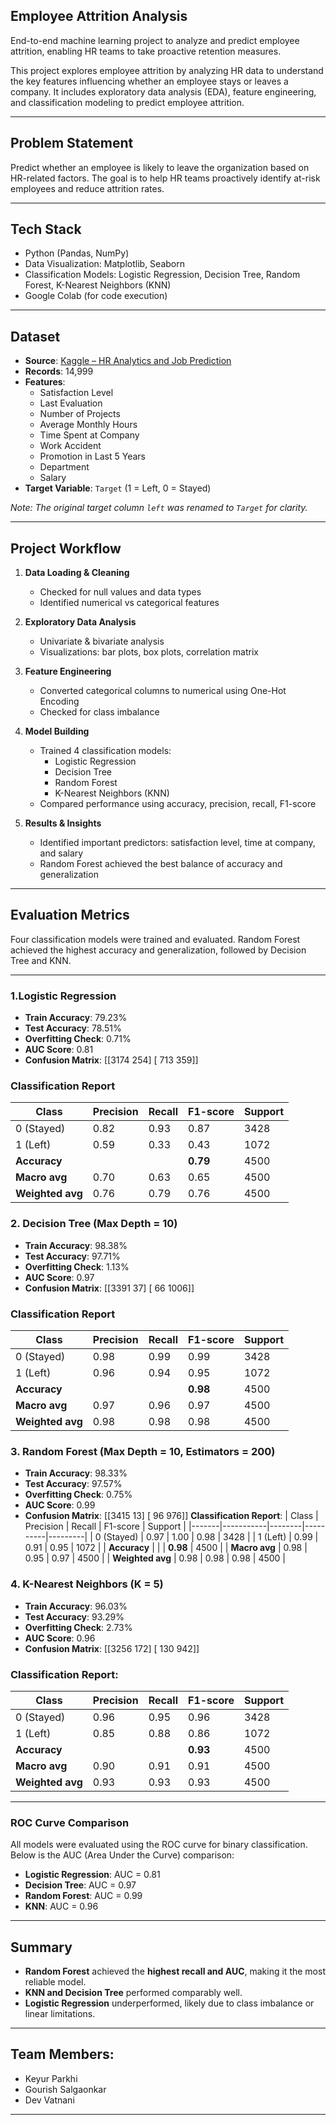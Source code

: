 ## Employee Attrition Analysis
End-to-end machine learning project to analyze and predict employee attrition, enabling HR teams to take proactive retention measures.

This project explores employee attrition by analyzing HR data to understand the key features influencing whether an employee stays or leaves a company. It includes exploratory data analysis (EDA), feature engineering, and classification modeling to predict employee attrition.

---

## Problem Statement

Predict whether an employee is likely to leave the organization based on HR-related factors. The goal is to help HR teams proactively identify at-risk employees and reduce attrition rates.

---

## Tech Stack

- Python (Pandas, NumPy)
- Data Visualization: Matplotlib, Seaborn
- Classification Models: Logistic Regression, Decision Tree, Random Forest, K-Nearest Neighbors (KNN)
- Google Colab (for code execution)

---

## Dataset

- **Source**: [Kaggle – HR Analytics and Job Prediction](https://www.kaggle.com/datasets/mfaisalqureshi/hr-analytics-and-job-prediction)
- **Records**: 14,999
- **Features**:
  - Satisfaction Level
  - Last Evaluation
  - Number of Projects
  - Average Monthly Hours
  - Time Spent at Company
  - Work Accident
  - Promotion in Last 5 Years
  - Department
  - Salary
- **Target Variable**: `Target` (1 = Left, 0 = Stayed)

*Note: The original target column `left` was renamed to `Target` for clarity.*

---

## Project Workflow

1. **Data Loading & Cleaning**
   - Checked for null values and data types
   - Identified numerical vs categorical features

2. **Exploratory Data Analysis**
   - Univariate & bivariate analysis
   - Visualizations: bar plots, box plots, correlation matrix

3. **Feature Engineering**
   - Converted categorical columns to numerical using One-Hot Encoding
   - Checked for class imbalance

4. **Model Building**
   - Trained 4 classification models:
     - Logistic Regression
     - Decision Tree
     - Random Forest
     - K-Nearest Neighbors (KNN)
   - Compared performance using accuracy, precision, recall, F1-score

5. **Results & Insights**
   - Identified important predictors: satisfaction level, time at company, and salary
   - Random Forest achieved the best balance of accuracy and generalization

---

## Evaluation Metrics
Four classification models were trained and evaluated. Random Forest achieved the highest accuracy and generalization, followed by Decision Tree and KNN.

---

### 1.Logistic Regression
- **Train Accuracy**: 79.23%
- **Test Accuracy**: 78.51%
- **Overfitting Check**: 0.71%
- **AUC Score**: 0.81
- **Confusion Matrix**:
    [[3174 254]
    [  713 359]]
### Classification Report
| Class       | Precision | Recall | F1-score | Support |
|-------------|-----------|--------|----------|---------|
| 0 (Stayed)  | 0.82      | 0.93   | 0.87     | 3428    |
| 1 (Left)    | 0.59      | 0.33   | 0.43     | 1072    |
| **Accuracy**|           |        | **0.79** | 4500    |
| **Macro avg** | 0.70    | 0.63   | 0.65     | 4500    |
| **Weighted avg** | 0.76 | 0.79   | 0.76     | 4500    |

### 2. Decision Tree (Max Depth = 10)
- **Train Accuracy**: 98.38%
- **Test Accuracy**: 97.71%
- **Overfitting Check**: 1.13%
- **AUC Score**: 0.97
- **Confusion Matrix**:
    [[3391 37]
    [ 66 1006]]
### Classification Report
| Class            | Precision | Recall | F1-score | Support |
|------------------|-----------|--------|----------|---------|
| 0 (Stayed)       | 0.98      | 0.99   | 0.99     | 3428    |
| 1 (Left)         | 0.96      | 0.94   | 0.95     | 1072    |
| **Accuracy**     |           |        | **0.98** | 4500    |
| **Macro avg**    | 0.97      | 0.96   | 0.97     | 4500    |
| **Weighted avg** | 0.98      | 0.98   | 0.98     | 4500    |


### 3. Random Forest (Max Depth = 10, Estimators = 200)
- **Train Accuracy**: 98.33%
- **Test Accuracy**: 97.57%
- **Overfitting Check**: 0.75%
- **AUC Score**: 0.99 
- **Confusion Matrix**:
    [[3415 13]
    [ 96 976]]
**Classification Report**:
| Class | Precision | Recall | F1-score | Support |
|-------|-----------|--------|----------|---------|
| 0 (Stayed) | 0.97 | 1.00 | 0.98 | 3428 |
| 1 (Left)   | 0.99 | 0.91 | 0.95 | 1072 |
| **Accuracy** |     |      | **0.98** | 4500 |
| **Macro avg** | 0.98 | 0.95 | 0.97 | 4500 |
| **Weighted avg** | 0.98 | 0.98 | 0.98 | 4500 |

### 4. K-Nearest Neighbors (K = 5)
- **Train Accuracy**: 96.03%
- **Test Accuracy**: 93.29%
- **Overfitting Check**: 2.73%
- **AUC Score**: 0.96
- **Confusion Matrix**:
    [[3256 172]
    [ 130 942]]
### Classification Report:
| Class            | Precision | Recall | F1-score | Support |
|------------------|-----------|--------|----------|---------|
| 0 (Stayed)       | 0.96      | 0.95   | 0.96     | 3428    |
| 1 (Left)         | 0.85      | 0.88   | 0.86     | 1072    |
| **Accuracy**     |           |        | **0.93** | 4500    |
| **Macro avg**    | 0.90      | 0.91   | 0.91     | 4500    |
| **Weighted avg** | 0.93      | 0.93   | 0.93     | 4500    |

---

### ROC Curve Comparison

All models were evaluated using the ROC curve for binary classification. Below is the AUC (Area Under the Curve) comparison:

- **Logistic Regression**: AUC = 0.81  
- **Decision Tree**: AUC = 0.97  
- **Random Forest**: AUC = 0.99 
- **KNN**: AUC = 0.96

---

## Summary

- **Random Forest** achieved the **highest recall and AUC**, making it the most reliable model.
- **KNN and Decision Tree** performed comparably well.
- **Logistic Regression** underperformed, likely due to class imbalance or linear limitations.

---

## Team Members:

- Keyur Parkhi  
- Gourish Salgaonkar  
- Dev Vatnani  

---
